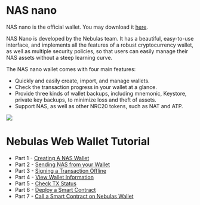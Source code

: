 # NAS nano
NAS nano is the official wallet. You may download it [here](https://nano.nebulas.io/index_en.html). 

NAS Nano is developed by the Nebulas team. It has a beautiful, easy-to-use interface, and implements all the features of a robust cryptocurrency wallet, as well as multiple security policies, so that users can easily manage their NAS assets without a steep learning curve.

The NAS nano wallet comes with four main features:

* Quickly and easily create, import, and manage wallets.
* Check the transaction progress in your wallet at a glance.
* Provide three kinds of wallet backups, including mnemonic, Keystore, private key backups, to minimize loss and theft of assets.
* Support NAS, as well as other NRC20 tokens, such as NAT and ATP.

![](/resources/nano_app_capture_en.png)

# Nebulas Web Wallet Tutorial 
- Part 1 - [Creating A NAS Wallet](https://medium.com/nebulasio/creating-a-nas-wallet-9d01b5fa2df6)
- Part 2 - [Sending NAS from your Wallet](https://medium.com/nebulasio/sending-nas-from-your-wallet-be1b958c4e5d)
- Part 3 - [Signing a Transaction Offline](https://medium.com/nebulasio/signing-a-transaction-offline-ae8278f45201)
- Part 4 - [View Wallet Information](https://medium.com/nebulasio/view-wallet-information-fcea3ea35d94)
- Part 5 - [Check TX Status](https://medium.com/nebulasio/check-tx-status-8dc7dd9b79de)
- Part 6 - [Deploy a Smart Contract](https://medium.com/nebulasio/deploy-a-smart-contract-1e781e13c22e)
- Part 7 - [Call a Smart Contract on Nebulas Wallet](https://medium.com/nebulasio/call-a-smart-contract-on-nebulas-3522038aec18)

